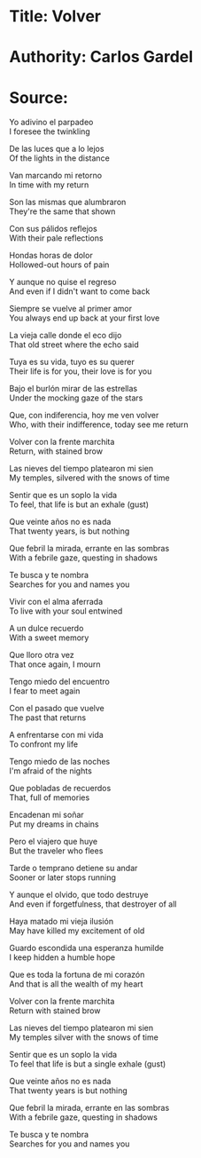 # Title: Volver

# Authority: Carlos Gardel

# Source:

Yo adivino el parpadeo  
I foresee the twinkling  

De las luces que a lo lejos  
Of the lights in the distance  

Van marcando mi retorno  
In time with my return  

Son las mismas que alumbraron  
They're the same that shown  

Con sus pálidos reflejos  
With their pale reflections  

Hondas horas de dolor  
Hollowed-out hours of pain  

Y aunque no quise el regreso  
And even if I didn't want to come back  

Siempre se vuelve al primer amor  
You always end up back at your first love  

La vieja calle donde el eco dijo  
That old street where the echo said  

Tuya es su vida, tuyo es su querer  
Their life is for you, their love is for you  

Bajo el burlón mirar de las estrellas  
Under the mocking gaze of the stars  

Que, con indiferencia, hoy me ven volver  
Who, with their indifference, today see me return  

Volver con la frente marchita  
Return, with stained brow  

Las nieves del tiempo platearon mi sien  
My temples, silvered with the snows of time  

Sentir que es un soplo la vida  
To feel, that life is but an exhale (gust)  

Que veinte años no es nada  
That twenty years, is but nothing  

Que febril la mirada, errante en las sombras  
With a febrile gaze, questing in shadows  

Te busca y te nombra  
Searches for you and names you  

Vivir con el alma aferrada  
To live with your soul entwined  

A un dulce recuerdo  
With a sweet memory  

Que lloro otra vez  
That once again, I mourn  

Tengo miedo del encuentro  
I fear to meet again  

Con el pasado que vuelve  
The past that returns  

A enfrentarse con mi vida  
To confront my life  

Tengo miedo de las noches  
I'm afraid of the nights  

Que pobladas de recuerdos  
That, full of memories  

Encadenan mi soñar  
Put my dreams in chains   

Pero el viajero que huye  
But the traveler who flees   

Tarde o temprano detiene su andar  
Sooner or later stops running  

Y aunque el olvido, que todo destruye  
And even if forgetfulness, that destroyer of all  

Haya matado mi vieja ilusión  
May have killed my excitement of old  

Guardo escondida una esperanza humilde  
I keep hidden a humble hope  

Que es toda la fortuna de mi corazón  
And that is all the wealth of my heart  

Volver con la frente marchita  
Return with stained brow  

Las nieves del tiempo platearon mi sien  
My temples silver with the snows of time  

Sentir que es un soplo la vida  
To feel that life is but a single exhale (gust)  

Que veinte años no es nada  
That twenty years is but nothing  

Que febril la mirada, errante en las sombras  
With a febrile gaze, questing in shadows  

Te busca y te nombra  
Searches for you and names you  
